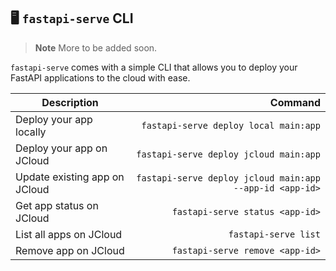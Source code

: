 ## 🖥️ `fastapi-serve` CLI 

> **Note**
> More to be added soon.

`fastapi-serve` comes with a simple CLI that allows you to deploy your FastAPI applications to the cloud with ease.

| Description | Command | 
| --- | ---: |
| Deploy your app locally | `fastapi-serve deploy local main:app` |
| Deploy your app on JCloud | `fastapi-serve deploy jcloud main:app` |
| Update existing app on JCloud | `fastapi-serve deploy jcloud main:app --app-id <app-id>` |
| Get app status on JCloud | `fastapi-serve status <app-id>` |
| List all apps on JCloud | `fastapi-serve list` |
| Remove app on JCloud | `fastapi-serve remove <app-id>` |